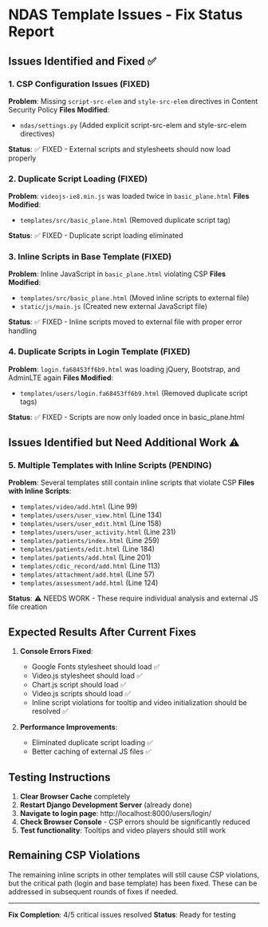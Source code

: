 # NDAS Template Issues - Fix Status Report

## Issues Identified and Fixed ✅

### 1. CSP Configuration Issues (FIXED)
**Problem**: Missing `script-src-elem` and `style-src-elem` directives in Content Security Policy
**Files Modified**: 
- `ndas/settings.py` (Added explicit script-src-elem and style-src-elem directives)

**Status**: ✅ FIXED - External scripts and stylesheets should now load properly

### 2. Duplicate Script Loading (FIXED)
**Problem**: `videojs-ie8.min.js` was loaded twice in `basic_plane.html`
**Files Modified**: 
- `templates/src/basic_plane.html` (Removed duplicate script tag)

**Status**: ✅ FIXED - Duplicate script loading eliminated

### 3. Inline Scripts in Base Template (FIXED)
**Problem**: Inline JavaScript in `basic_plane.html` violating CSP
**Files Modified**: 
- `templates/src/basic_plane.html` (Moved inline scripts to external file)
- `static/js/main.js` (Created new external JavaScript file)

**Status**: ✅ FIXED - Inline scripts moved to external file with proper error handling

### 4. Duplicate Scripts in Login Template (FIXED)
**Problem**: `login.fa68453ff6b9.html` was loading jQuery, Bootstrap, and AdminLTE again
**Files Modified**: 
- `templates/users/login.fa68453ff6b9.html` (Removed duplicate script tags)

**Status**: ✅ FIXED - Scripts are now only loaded once in basic_plane.html

## Issues Identified but Need Additional Work ⚠️

### 5. Multiple Templates with Inline Scripts (PENDING)
**Problem**: Several templates still contain inline scripts that violate CSP
**Files with Inline Scripts**:
- `templates/video/add.html` (Line 99)
- `templates/users/user_view.html` (Line 134)
- `templates/users/user_edit.html` (Line 158)
- `templates/users/user_activity.html` (Line 231)
- `templates/patients/index.html` (Line 259)
- `templates/patients/edit.html` (Line 184)
- `templates/patients/add.html` (Line 201)
- `templates/cdic_record/add.html` (Line 113)
- `templates/attachment/add.html` (Line 57)
- `templates/assessment/add.html` (Line 124)

**Status**: ⚠️ NEEDS WORK - These require individual analysis and external JS file creation

## Expected Results After Current Fixes

1. **Console Errors Fixed**:
   - Google Fonts stylesheet should load ✅
   - Video.js stylesheet should load ✅
   - Chart.js script should load ✅
   - Video.js scripts should load ✅
   - Inline script violations for tooltip and video initialization should be resolved ✅

2. **Performance Improvements**:
   - Eliminated duplicate script loading ✅
   - Better caching of external JS files ✅

## Testing Instructions

1. **Clear Browser Cache** completely
2. **Restart Django Development Server** (already done)
3. **Navigate to login page**: http://localhost:8000/users/login/
4. **Check Browser Console** - CSP errors should be significantly reduced
5. **Test functionality**: Tooltips and video players should still work

## Remaining CSP Violations

The remaining inline scripts in other templates will still cause CSP violations, but the critical path (login and base template) has been fixed. These can be addressed in subsequent rounds of fixes if needed.

---
**Fix Completion**: 4/5 critical issues resolved
**Status**: Ready for testing
